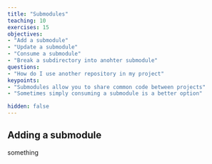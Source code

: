 ```yaml
---
title: "Submodules"
teaching: 10
exercises: 15
objectives:
- "Add a submodule"
- "Update a submodule"
- "Consume a submodule"
- "Break a subdirectory into anohter submodule"
questions:
- "How do I use another repository in my project"
keypoints:
- "Submodules allow you to share common code between projects"
- "Sometimes simply consuming a submodule is a better option"

hidden: false
---
```


## Adding a submodule

something
